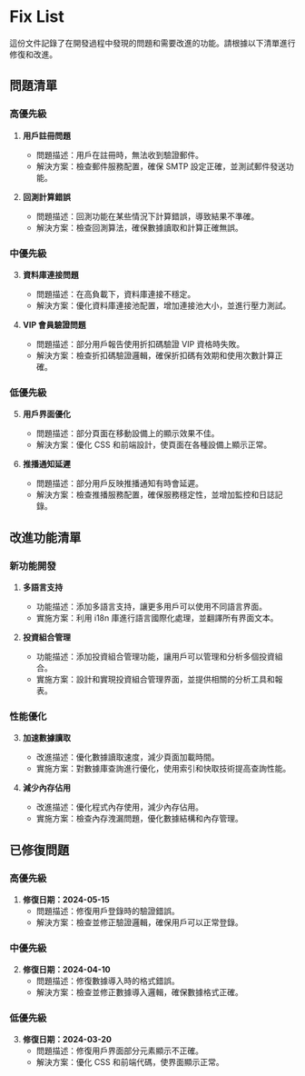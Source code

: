 # Fix List

這份文件記錄了在開發過程中發現的問題和需要改進的功能。請根據以下清單進行修復和改進。

## 問題清單

### 高優先級

1. **用戶註冊問題**
   - 問題描述：用戶在註冊時，無法收到驗證郵件。
   - 解決方案：檢查郵件服務配置，確保 SMTP 設定正確，並測試郵件發送功能。

2. **回測計算錯誤**
   - 問題描述：回測功能在某些情況下計算錯誤，導致結果不準確。
   - 解決方案：檢查回測算法，確保數據讀取和計算正確無誤。

### 中優先級

3. **資料庫連接問題**
   - 問題描述：在高負載下，資料庫連接不穩定。
   - 解決方案：優化資料庫連接池配置，增加連接池大小，並進行壓力測試。

4. **VIP 會員驗證問題**
   - 問題描述：部分用戶報告使用折扣碼驗證 VIP 資格時失敗。
   - 解決方案：檢查折扣碼驗證邏輯，確保折扣碼有效期和使用次數計算正確。

### 低優先級

5. **用戶界面優化**
   - 問題描述：部分頁面在移動設備上的顯示效果不佳。
   - 解決方案：優化 CSS 和前端設計，使頁面在各種設備上顯示正常。

6. **推播通知延遲**
   - 問題描述：部分用戶反映推播通知有時會延遲。
   - 解決方案：檢查推播服務配置，確保服務穩定性，並增加監控和日誌記錄。

## 改進功能清單

### 新功能開發

1. **多語言支持**
   - 功能描述：添加多語言支持，讓更多用戶可以使用不同語言界面。
   - 實施方案：利用 i18n 庫進行語言國際化處理，並翻譯所有界面文本。

2. **投資組合管理**
   - 功能描述：添加投資組合管理功能，讓用戶可以管理和分析多個投資組合。
   - 實施方案：設計和實現投資組合管理界面，並提供相關的分析工具和報表。

### 性能優化

3. **加速數據讀取**
   - 改進描述：優化數據讀取速度，減少頁面加載時間。
   - 實施方案：對數據庫查詢進行優化，使用索引和快取技術提高查詢性能。

4. **減少內存佔用**
   - 改進描述：優化程式內存使用，減少內存佔用。
   - 實施方案：檢查內存洩漏問題，優化數據結構和內存管理。

## 已修復問題

### 高優先級

1. **修復日期：2024-05-15**
   - 問題描述：修復用戶登錄時的驗證錯誤。
   - 解決方案：檢查並修正驗證邏輯，確保用戶可以正常登錄。

### 中優先級

2. **修復日期：2024-04-10**
   - 問題描述：修復數據導入時的格式錯誤。
   - 解決方案：檢查並修正數據導入邏輯，確保數據格式正確。

### 低優先級

3. **修復日期：2024-03-20**
   - 問題描述：修復用戶界面部分元素顯示不正確。
   - 解決方案：優化 CSS 和前端代碼，使界面顯示正常。